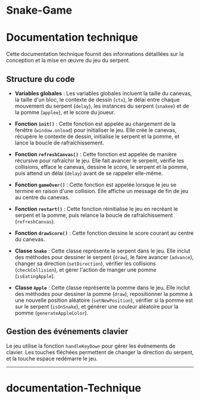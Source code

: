 
# Snake-Game

# Documentation technique

Cette documentation technique fournit des informations détaillées sur la conception et la mise en œuvre du jeu du serpent.

## Structure du code

- **Variables globales** : Les variables globales incluent la taille du canevas, la taille d'un bloc, le contexte de dessin (`ctx`), le délai entre chaque mouvement du serpent (`delay`), les instances du serpent (`snakee`) et de la pomme (`applee`), et le score du joueur.

- **Fonction `init()`** : Cette fonction est appelée au chargement de la fenêtre (`window.onload`) pour initialiser le jeu. Elle crée le canevas, récupère le contexte de dessin, initialise le serpent et la pomme, et lance la boucle de rafraîchissement.

- **Fonction `refreshCanvas()`** : Cette fonction est appelée de manière récursive pour rafraîchir le jeu. Elle fait avancer le serpent, vérifie les collisions, efface le canevas, dessine le score, le serpent et la pomme, puis attend un délai (`delay`) avant de se rappeler elle-même.

- **Fonction `gameOver()`** : Cette fonction est appelée lorsque le jeu se termine en raison d'une collision. Elle affiche un message de fin de jeu au centre du canevas.

- **Fonction `restart()`** : Cette fonction réinitialise le jeu en recréant le serpent et la pomme, puis relance la boucle de rafraîchissement (`refreshCanvas`).

- **Fonction `drawScore()`** : Cette fonction dessine le score courant au centre du canevas.

- **Classe `Snake`** : Cette classe représente le serpent dans le jeu. Elle inclut des méthodes pour dessiner le serpent (`draw`), le faire avancer (`advance`), changer sa direction (`setDirection`), vérifier les collisions (`checkCollision`), et gérer l'action de manger une pomme (`isEatingApple`).

- **Classe `Apple`** : Cette classe représente la pomme dans le jeu. Elle inclut des méthodes pour dessiner la pomme (`draw`), repositionner la pomme à une nouvelle position aléatoire (`setNewPosition`), vérifier si la pomme est sur le serpent (`isOnSnake`), et générer une couleur aléatoire pour la pomme (`generateAppleColor`).

## Gestion des événements clavier

Le jeu utilise la fonction `handleKeyDown` pour gérer les événements de clavier. Les touches fléchées permettent de changer la direction du serpent, et la touche espace redémarre le jeu.

---

# documentation-Technique
